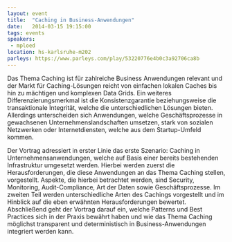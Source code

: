 ```yaml
---
layout: event
title:  "Caching in Business-Anwendungen"
date:   2014-03-15 19:15:00
tags: events
speakers:
 - mploed
location: hs-karlsruhe-m202
parleys: https://www.parleys.com/play/53220776e4b0c3a92706ca8b
---
```


Das Thema Caching ist für zahlreiche Business Anwendungen relevant und der Markt für Caching-Lösungen reicht von einfachen lokalen Caches bis hin zu mächtigen und komplexen Data Grids. Ein weiteres Differenzierungsmerkmal ist die Konsistenzgarantie beziehungsweise die transaktionale Integrität, welche die unterschiedlichen Lösungen bieten. Allerdings unterscheiden sich Anwendungen, welche Geschäftsprozesse in gewachsenen Unternehmenslandschaften umsetzen, stark von sozialen Netzwerken oder Internetdiensten, welche aus dem Startup-Umfeld kommen.

Der Vortrag adressiert in erster Linie das erste Szenario: Caching in Unternehmensanwendungen, welche auf Basis einer bereits bestehenden Infrastruktur umgesetzt werden. Hierbei werden zuerst die Herausforderungen, die diese Anwendungen an das Thema Caching stellen, vorgestellt. Aspekte, die hierbei betrachtet werden, sind Security, Monitoring, Audit-Compliance, Art der Daten sowie Geschäftsprozesse. Im zweiten Teil werden unterschiedliche Arten des Cachings vorgestellt und im Hinblick auf die eben erwähnten Herausforderungen bewertet. Abschließend geht der Vortrag darauf ein, welche Patterns und Best Practices sich in der Praxis bewährt haben und wie das Thema Caching möglichst transparent und deterministisch in Business-Anwendungen integriert werden kann.